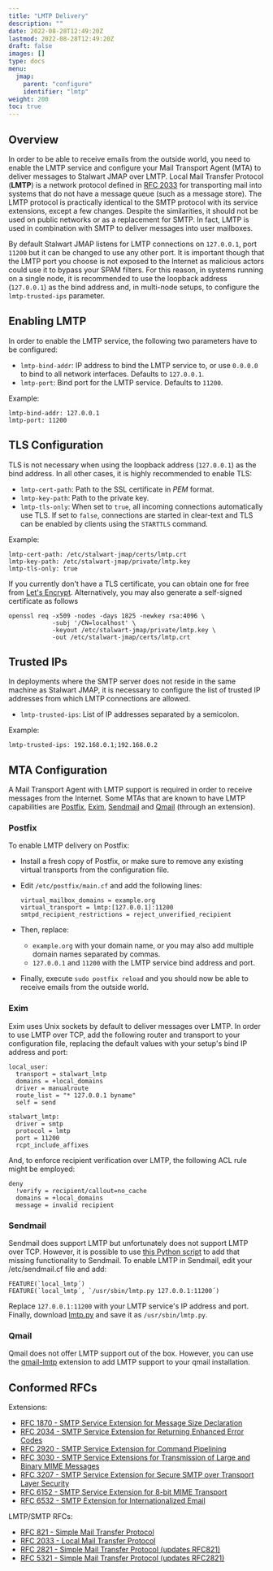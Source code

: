 ```yaml
---
title: "LMTP Delivery"
description: ""
date: 2022-08-28T12:49:20Z
lastmod: 2022-08-28T12:49:20Z
draft: false
images: []
type: docs
menu:
  jmap:
    parent: "configure"
    identifier: "lmtp"
weight: 200
toc: true
---
```


## Overview

In order to be able to receive emails from the outside world, you need to enable the LMTP service and configure your Mail Transport Agent (MTA)
to deliver messages to Stalwart JMAP over LMTP. Local Mail Transfer Protocol (__LMTP__) is a network protocol defined in
[RFC 2033](https://datatracker.ietf.org/doc/html/rfc2033) for transporting mail into systems that do not have a message queue (such as a message store).
The LMTP protocol is practically identical to the SMTP protocol with its service extensions, except a few changes. Despite the similarities, it should not be used
on public networks or as a replacement for SMTP. In fact, LMTP is used in combination with SMTP to deliver messages into user mailboxes.

By default Stalwart JMAP listens for LMTP connections on ``127.0.0.1``, port ``11200`` but it can be changed to use any other port.
It is important though that the LMTP port you choose is not exposed to the Internet as malicious actors could use it to bypass your SPAM filters. For this reason, 
in systems running on a single node, it is recommended to use the loopback address (``127.0.0.1``) as the bind address and, in multi-node setups, to configure 
the `lmtp-trusted-ips` parameter.

## Enabling LMTP

In order to enable the LMTP service, the following two parameters have to be configured:

- ``lmtp-bind-addr``: IP address to bind the LMTP service to, or use `0.0.0.0` to bind to all network interfaces. Defaults to ``127.0.0.1``.
- ``lmtp-port``: Bind port for the LMTP service. Defaults to ``11200``.

Example: 

```
lmtp-bind-addr: 127.0.0.1
lmtp-port: 11200
```

## TLS Configuration

TLS is not necessary when using the loopback address (``127.0.0.1``) as the bind address. In all other cases, it is highly
recommended to enable TLS:

- ``lmtp-cert-path``: Path to the SSL certificate in *PEM* format.
- ``lmtp-key-path``: Path to the private key.
- ``lmtp-tls-only``: When set to `true`, all incoming connections automatically use TLS. If set to `false`, connections are
  started in clear-text and TLS can be enabled by clients using the `STARTTLS` command. 

Example:

```
lmtp-cert-path: /etc/stalwart-jmap/certs/lmtp.crt
lmtp-key-path: /etc/stalwart-jmap/private/lmtp.key
lmtp-tls-only: true
```

If you currently don't have a TLS certificate, you can obtain one for free from [Let's Encrypt](https://letsencrypt.org/).
Alternatively, you may also generate a self-signed certificate as follows

```
openssl req -x509 -nodes -days 1825 -newkey rsa:4096 \
            -subj '/CN=localhost' \ 
            -keyout /etc/stalwart-jmap/private/lmtp.key \
            -out /etc/stalwart-jmap/certs/lmtp.crt
```

## Trusted IPs

In deployments where the SMTP server does not reside in the same machine as Stalwart JMAP, it is necessary to configure
the list of trusted IP addresses from which LMTP connections are allowed.

- ``lmtp-trusted-ips``: List of IP addresses separated by a semicolon.

Example:

``
lmtp-trusted-ips: 192.168.0.1;192.168.0.2
``

## MTA Configuration

A Mail Transport Agent with LMTP support is required in order to receive messages from the Internet. Some MTAs that are known
to have LMTP capabilities are [Postfix](https://www.postfix.org/), [Exim](https://www.exim.org/), [Sendmail](https://www.sendmail.org/) 
and [Qmail](https://cr.yp.to/qmail.html) (through an extension).

### Postfix

To enable LMTP delivery on Postfix:

- Install a fresh copy of Postfix, or make sure to remove any existing virtual transports from the configuration file.
- Edit ``/etc/postfix/main.cf`` and add the following lines:

  ```
  virtual_mailbox_domains = example.org
  virtual_transport = lmtp:[127.0.0.1]:11200
  smtpd_recipient_restrictions = reject_unverified_recipient
  ```

- Then, replace:
  - ``example.org`` with your domain name, or you may also add multiple domain names separated by commas.
  - ``127.0.0.1`` and ``11200`` with the LMTP service bind address and port.
- Finally, execute ``sudo postfix reload`` and you should now be able to receive emails from the outside world.

### Exim

Exim uses Unix sockets by default to deliver messages over LMTP. In order to use LMTP over TCP, add
the following router and transport to your configuration file, replacing the default values with 
your setup's bind IP address and port:

```
local_user:
  transport = stalwart_lmtp
  domains = +local_domains
  driver = manualroute
  route_list = "* 127.0.0.1 byname"
  self = send

stalwart_lmtp:
  driver = smtp
  protocol = lmtp
  port = 11200
  rcpt_include_affixes
```

And, to enforce recipient verification over LMTP, the following ACL rule might be employed:

```
deny
  !verify = recipient/callout=no_cache  
  domains = +local_domains
  message = invalid recipient
```

### Sendmail

Sendmail does support LMTP but unfortunately does not support LMTP over TCP. However, it is possible
to use [this Python script](https://fossies.org/linux/mailman/contrib/qmail-lmtp) to add that missing functionality to Sendmail.
To enable LMTP in Sendmail, edit your /etc/sendmail.cf file and add:

```
FEATURE(`local_lmtp´)
FEATURE(`local_lmtp´, `/usr/sbin/lmtp.py 127.0.0.1:11200´)
```

Replace ``127.0.0.1:11200`` with your LMTP service's IP address and port. Finally, download [lmtp.py](https://fossies.org/linux/mailman/contrib/qmail-lmtp)
and save it as ``/usr/sbin/lmtp.py``.

### Qmail

Qmail does not offer LMTP support out of the box. However, you can use the [qmail-lmtp](https://fossies.org/linux/mailman/contrib/qmail-lmtp)
extension to add LMTP support to your qmail installation.

## Conformed RFCs

Extensions:

- [RFC 1870 - SMTP Service Extension for Message Size Declaration](https://www.rfc-editor.org/rfc/rfc1870)
- [RFC 2034 - SMTP Service Extension for Returning Enhanced Error Codes](https://www.rfc-editor.org/rfc/rfc2034)
- [RFC 2920 - SMTP Service Extension for Command Pipelining](https://www.rfc-editor.org/rfc/rfc2920)
- [RFC 3030 - SMTP Service Extensions for Transmission of Large and Binary MIME Messages](https://www.rfc-editor.org/rfc/rfc3030)
- [RFC 3207 - SMTP Service Extension for Secure SMTP over Transport Layer Security](https://www.rfc-editor.org/rfc/rfc3207)
- [RFC 6152 - SMTP Service Extension for 8-bit MIME Transport](https://www.rfc-editor.org/rfc/rfc6152)
- [RFC 6532 - SMTP Extension for Internationalized Email](https://www.rfc-editor.org/rfc/rfc6531)

LMTP/SMTP RFCs:

- [RFC 821 - Simple Mail Transfer Protocol](https://www.rfc-editor.org/rfc/rfc821)
- [RFC 2033 - Local Mail Transfer Protocol](https://www.rfc-editor.org/rfc/rfc2033)
- [RFC 2821 - Simple Mail Transfer Protocol (updates RFC821)](https://www.rfc-editor.org/rfc/rfc2821)
- [RFC 5321 - Simple Mail Transfer Protocol (updates RFC2821)](https://www.rfc-editor.org/rfc/rfc5321)

